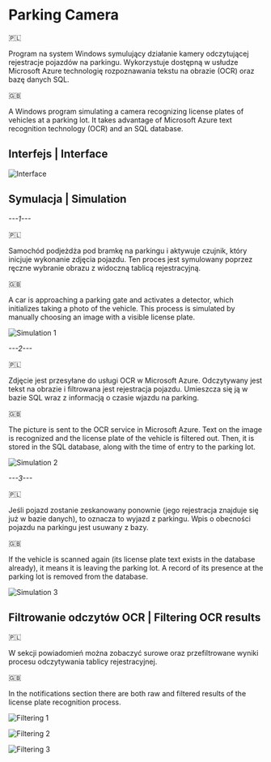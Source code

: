 # Parking Camera

🇵🇱

Program na system Windows symulujący działanie kamery odczytującej rejestracje pojazdów na parkingu. Wykorzystuje dostępną w usłudze Microsoft Azure technologię rozpoznawania tekstu na obrazie (OCR) oraz bazę danych SQL.

🇬🇧

A Windows program simulating a camera recognizing license plates of vehicles at a parking lot. It takes advantage of Microsoft Azure text recognition technology (OCR) and an SQL database.

## Interfejs | Interface

![Interface](https://user-images.githubusercontent.com/23143311/133908566-23fcdc1c-3fcc-4a1a-89e9-f4ee67afcda0.png)

## Symulacja | Simulation

_---1---_

🇵🇱

Samochód podjeżdża pod bramkę na parkingu i aktywuje czujnik, który inicjuje wykonanie zdjęcia pojazdu. Ten proces jest symulowany poprzez ręczne wybranie obrazu z widoczną tablicą rejestracyjną.

🇬🇧

A car is approaching a parking gate and activates a detector, which initializes taking a photo of the vehicle. This process is simulated by manually choosing an image with a visible license plate.

![Simulation 1](https://user-images.githubusercontent.com/23143311/133908684-db325a0d-f14b-4987-bcad-d81b38bacf52.png)

_---2---_

🇵🇱

Zdjęcie jest przesyłane do usługi OCR w Microsoft Azure. Odczytywany jest tekst na obrazie i filtrowana jest rejestracja pojazdu. Umieszcza się ją w bazie SQL wraz z informacją o czasie wjazdu na parking.

🇬🇧

The picture is sent to the OCR service in Microsoft Azure. Text on the image is recognized and the license plate of the vehicle is filtered out. Then, it is stored in the SQL database, along with the time of entry to the parking lot.

![Simulation 2](https://user-images.githubusercontent.com/23143311/133910078-b704f446-00d3-4eb9-8bc5-2bb4404f49d2.png)

_---3---_

🇵🇱

Jeśli pojazd zostanie zeskanowany ponownie (jego rejestracja znajduje się już w bazie danych), to oznacza to wyjazd z parkingu. Wpis o obecności pojazdu na parkingu jest usuwany z bazy.

🇬🇧

If the vehicle is scanned again (its license plate text exists in the database already), it means it is leaving the parking lot. A record of its presence at the parking lot is removed from the database.

![Simulation 3](https://user-images.githubusercontent.com/23143311/133910171-e261a302-a0f0-4636-829e-a13690dfcaa8.png)

## Filtrowanie odczytów OCR | Filtering OCR results

🇵🇱

W sekcji powiadomień można zobaczyć surowe oraz przefiltrowane wyniki procesu odczytywania tablicy rejestracyjnej.

🇬🇧

In the notifications section there are both raw and filtered results of the license plate recognition process.

![Filtering 1](https://user-images.githubusercontent.com/23143311/133910456-e7582ff1-057a-43c7-8543-53a1784c24c6.png)

![Filtering 2](https://user-images.githubusercontent.com/23143311/133910465-176a7543-5b63-4699-9d12-2399360b4060.png)

![Filtering 3](https://user-images.githubusercontent.com/23143311/133910469-1b2641a1-756c-4613-9858-3219fccfc47d.png)
